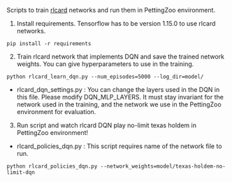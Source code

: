 Scripts to train [rlcard](https://github.com/datamllab/rlcard) networks and run them in PettingZoo environment.

1. Install requirements. Tensorflow has to be version 1.15.0 to use rlcard networks.
```
pip install -r requirements
```
2. Train rlcard network that implements DQN and save the trained network weights. You can give hyperparameters to use in the training. 
```
python rlcard_learn_dqn.py --num_episodes=5000 --log_dir=model/
```
* rlcard_dqn_settings.py : You can change the layers used in the DQN in this file. Please modify DQN_MLP_LAYERS. It must stay invariant for the network used in the training, and the network we use in the PettingZoo environment for evaluation.

3. Run script and watch rlcard DQN play no-limit texas holdem in PettingZoo environment!
* rlcard_policies_dqn.py : This script requires name of the network file to run.
```
python rlcard_policies_dqn.py --network_weights=model/texas-holdem-no-limit-dqn
```
